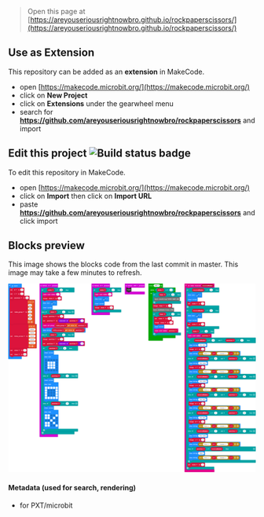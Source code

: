 
> Open this page at [https://areyouseriousrightnowbro.github.io/rockpaperscissors/](https://areyouseriousrightnowbro.github.io/rockpaperscissors/)

## Use as Extension

This repository can be added as an **extension** in MakeCode.

* open [https://makecode.microbit.org/](https://makecode.microbit.org/)
* click on **New Project**
* click on **Extensions** under the gearwheel menu
* search for **https://github.com/areyouseriousrightnowbro/rockpaperscissors** and import

## Edit this project ![Build status badge](https://github.com/areyouseriousrightnowbro/rockpaperscissors/workflows/MakeCode/badge.svg)

To edit this repository in MakeCode.

* open [https://makecode.microbit.org/](https://makecode.microbit.org/)
* click on **Import** then click on **Import URL**
* paste **https://github.com/areyouseriousrightnowbro/rockpaperscissors** and click import

## Blocks preview

This image shows the blocks code from the last commit in master.
This image may take a few minutes to refresh.

![A rendered view of the blocks](https://github.com/areyouseriousrightnowbro/rockpaperscissors/raw/master/.github/makecode/blocks.png)

#### Metadata (used for search, rendering)

* for PXT/microbit
<script src="https://makecode.com/gh-pages-embed.js"></script><script>makeCodeRender("{{ site.makecode.home_url }}", "{{ site.github.owner_name }}/{{ site.github.repository_name }}");</script>
